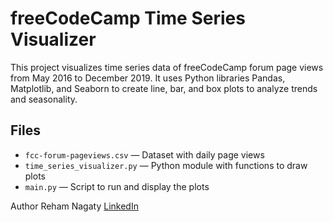 # freeCodeCamp Time Series Visualizer

This project visualizes time series data of freeCodeCamp forum page views from May 2016 to December 2019. It uses Python libraries Pandas, Matplotlib, and Seaborn to create line, bar, and box plots to analyze trends and seasonality.

## Files

- `fcc-forum-pageviews.csv` — Dataset with daily page views
- `time_series_visualizer.py` — Python module with functions to draw plots
- `main.py` — Script to run and display the plots

Author 
Reham Nagaty
[LinkedIn](linkedin.com/in/reham-mohamed-nagaty/)
